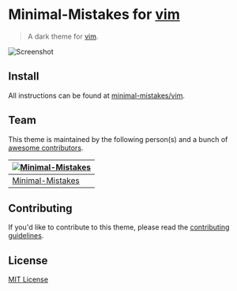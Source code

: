 # Minimal-Mistakes for [vim](https://www.vim.org/)

> A dark theme for [vim](https://www.vim.org/).

![Screenshot](https://raw.githubusercontent.com/minimal-mistakes/vim/main/screenshot.png)

## Install

All instructions can be found at [minimal-mistakes/vim](https://minimal-mistakes.xyz/apps/code-editors/vim).

## Team

This theme is maintained by the following person(s) and a bunch of [awesome contributors](https://github.com/minimal-mistakes/vim/graphs/contributors).

| [![Minimal-Mistakes](https://avatars.githubusercontent.com/u/99121492?s=125)](https://github.com/Minimal-Mistakes) |
| ------------------------------------------------------------------------------------------------------------------ |
| [Minimal-Mistakes](https://github.com/Minimal-Mistakes)                                                            |

## Contributing

If you'd like to contribute to this theme, please read the [contributing guidelines](./.github/CONTRIBUTING.md).

## License

[MIT License](./LICENSE)
